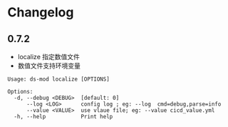 # Changelog

## 0.7.2

* localize 指定数值文件
* 数值文件支持环境变量

```
Usage: ds-mod localize [OPTIONS]

Options:
  -d, --debug <DEBUG>  [default: 0]
      --log <LOG>      config log ; eg: --log  cmd=debug,parse=info
      --value <VALUE>  use vlaue file; eg: --value cicd_value.yml
  -h, --help           Print help
```


